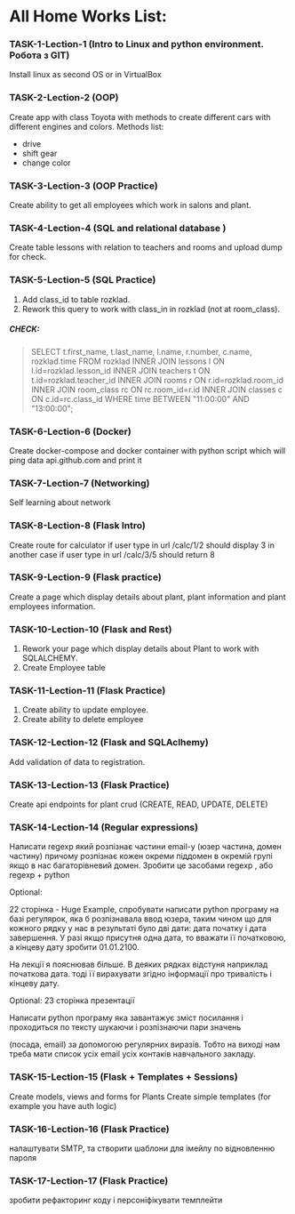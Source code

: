 # All Home Works List:

### TASK-1-Lection-1 (Intro to Linux and python environment. Робота з GIT)
Install linux as second OS or in VirtualBox

### TASK-2-Lection-2 (OOP)
Create app with class Toyota with methods to create different cars with different engines and colors.
Methods list:
* drive
* shift gear
* change color

### TASK-3-Lection-3 (OOP Practice)
Create ability to get all employees which work in salons and plant.

### TASK-4-Lection-4 (SQL and relational database )
Create table lessons with relation to teachers and rooms and upload dump for check.

### TASK-5-Leсtion-5 (SQL Practice)
1) Add class_id to table rozklad.
2) Rework this query to work with class_in in rozklad (not at room_class).

##### CHECK:
> SELECT t.first_name, t.last_name, l.name, r.number, c.name, rozklad.time FROM rozklad INNER JOIN lessons l ON l.id=rozklad.lesson_id INNER JOIN teachers t ON t.id=rozklad.teacher_id INNER JOIN rooms r ON r.id=rozklad.room_id INNER JOIN room_class rc ON rc.room_id=r.id INNER JOIN classes c ON c.id=rc.class_id WHERE time BETWEEN "11:00:00" AND "13:00:00";

### TASK-6-Leсtion-6 (Docker)
Create docker-compose and docker container with python script which will ping data api.github.com and print it

### TASK-7-Leсtion-7 (Networking)
Self learning about network

### TASK-8-Leсtion-8 (Flask Intro)
Create route for calculator if user type in url /calc/1/2 should display 3 in another case if user type in url /calc/3/5 should return 8

### TASK-9-Leсtion-9 (Flask practice)
Create a page which display details about plant, plant information and plant employees information.

### TASK-10-Leсtion-10 (Flask and Rest)
1. Rework your page which display details about Plant to work with SQLALCHEMY.
2. Create Employee table

### TASK-11-Leсtion-11 (Flask Practice)
1. Create ability to update employee.
2. Create ability to delete employee

### TASK-12-Leсtion-12 (Flask and SQLAclhemy)
Add validation of data to registration.

### TASK-13-Leсtion-13 (Flask Practice)
Create api endpoints for plant crud (CREATE, READ, UPDATE, DELETE)

### TASK-14-Leсtion-14 (Regular expressions)

Написати regexp який розпізнає частини email-у (юзер частина, домен частину) причому розпізнає кожен окреми піддомен в окремій групі якщо в нас багаторівневий домен. Зробити це засобами regexp , або regexp  + python

Optional:

22 сторінка - Huge Example, спробувати написати python програму на базі регулярок, яка б розпізнавала  ввод юзера, таким чином що для кожного рядку у нас в результаті було дві дати: дата початку і дата завершення. У разі якщо присутня одна дата, то вважати її початковою, а кінцеву дату зробити 01.01.2100.

На лекції я пояснював більше. В деяких рядках відстуня наприклад початкова дата. тоді її вирахувати згідно інформації про тривалість і кінцеву дату.

Optional:
23 сторінка презентації

Написати python програму яка завантажує зміст посилання і проходиться по тексту шукаючи і розпізнаючи пари значень

(посада,  email) за допомогою регулярних виразів.
Тобто на виході нам треба мати список  усіх email усіх контаків навчального закладу.


### TASK-15-Leсtion-15 (Flask + Templates + Sessions)
Create models, views and forms for Plants
Create simple templates (for example you have auth logic)

### TASK-16-Leсtion-16 (Flask Practice)
налаштувати SMTP, та створити шаблони для імейлу по відновленню пароля


### TASK-17-Leсtion-17 (Flask Practice)
зробити рефакторинг коду і персоніфікувати темплейти

